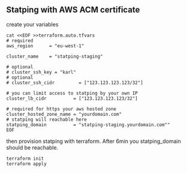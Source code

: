 ## Statping with AWS ACM certificate

create your variables 
```
cat <<EOF >>terraform.auto.tfvars
# required
aws_region      = "eu-west-1"

cluster_name    = "statping-staging"

# optional
# cluster_ssh_key = "karl"
# optional
# cluster_ssh_cidr         = ["123.123.123.123/32"]

# you can limit access to statping by your own IP
cluster_lb_cidr          = ["123.123.123.123/32"]

# required for https your aws hosted zone
cluster_hosted_zone_name = "yourdomain.com"
# statping will reachable here
statping_domain          = "statping-staging.yourdomain.com""
EOF
```
then provision statping with terraform. After 6min you statping_domain should be reachable.
```
terraform init
terraform apply
```
<!-- BEGINNING OF PRE-COMMIT-TERRAFORM DOCS HOOK -->
<!-- END OF PRE-COMMIT-TERRAFORM DOCS HOOK -->
